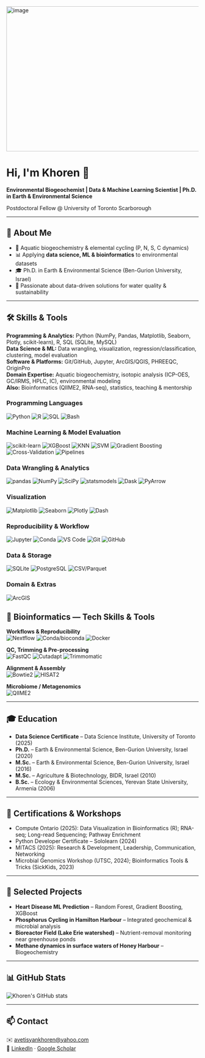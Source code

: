 <img width="1400" height="380" alt="image" src="https://github.com/user-attachments/assets/f588cc85-5234-4c68-9714-535e057e3b49" />


# Hi, I'm Khoren 👋

**Environmental Biogeochemist | Data & Machine Learning Scientist | Ph.D. in Earth & Environmental Science**  

Postdoctoral Fellow @ University of Toronto Scarborough  

---

## 🚀 About Me
- 🌊 Aquatic biogeochemistry & elemental cycling (P, N, S, C dynamics)  
- 📊 Applying **data science, ML & bioinformatics** to environmental datasets  
- 🎓 Ph.D. in Earth & Environmental Science (Ben-Gurion University, Israel)  
- 🌱 Passionate about data-driven solutions for water quality & sustainability  

---

## 🛠 Skills & Tools
**Programming & Analytics:** Python (NumPy, Pandas, Matplotlib, Seaborn, Plotly, scikit-learn), R, SQL (SQLite, MySQL)  
**Data Science & ML:** Data wrangling, visualization, regression/classification, clustering, model evaluation  
**Software & Platforms:** Git/GitHub, Jupyter, ArcGIS/QGIS, PHREEQC, OriginPro  
**Domain Expertise:** Aquatic biogeochemistry, isotopic analysis (ICP-OES, GC/IRMS, HPLC, IC), environmental modeling  
**Also:** Bioinformatics (QIIME2, RNA-seq), statistics, teaching & mentorship  


### Programming Languages
![Python](https://img.shields.io/badge/Python-3776AB?logo=python&logoColor=white)
![R](https://img.shields.io/badge/R-276DC3?logo=r&logoColor=white)
![SQL](https://img.shields.io/badge/SQL-4479A1?logo=postgresql&logoColor=white)
![Bash](https://img.shields.io/badge/Bash-121011?logo=gnubash&logoColor=white)

### Machine Learning & Model Evaluation
![scikit-learn](https://img.shields.io/badge/scikit--learn-F7931E?logo=scikitlearn&logoColor=white)
![XGBoost](https://img.shields.io/badge/XGBoost-EB5F0C?logo=xgboost&logoColor=white)
![KNN](https://img.shields.io/badge/KNN-555555)
![SVM](https://img.shields.io/badge/SVM-555555)
![Gradient Boosting](https://img.shields.io/badge/Gradient%20Boosting-555555)
![Cross-Validation](https://img.shields.io/badge/Cross--Validation-555555)
![Pipelines](https://img.shields.io/badge/ML%20Pipelines-555555)

### Data Wrangling & Analytics
![pandas](https://img.shields.io/badge/pandas-150458?logo=pandas&logoColor=white)
![NumPy](https://img.shields.io/badge/NumPy-013243?logo=numpy&logoColor=white)
![SciPy](https://img.shields.io/badge/SciPy-8CAAE6?logo=scipy&logoColor=white)
![statsmodels](https://img.shields.io/badge/statsmodels-555555)
![Dask](https://img.shields.io/badge/Dask-FDB515?logo=dask&logoColor=black)
![PyArrow](https://img.shields.io/badge/PyArrow-017ACC)

### Visualization
![Matplotlib](https://img.shields.io/badge/Matplotlib-11557C?logo=plotly&logoColor=white)
![Seaborn](https://img.shields.io/badge/Seaborn-4C9A2A)
![Plotly](https://img.shields.io/badge/Plotly-3F4F75?logo=plotly&logoColor=white)
![Dash](https://img.shields.io/badge/Plotly%20Dash-3F4F75?logo=plotly&logoColor=white)

### Reproducibility & Workflow
![Jupyter](https://img.shields.io/badge/Jupyter-F37626?logo=jupyter&logoColor=white)
![Conda](https://img.shields.io/badge/Conda-44A833?logo=anaconda&logoColor=white)
![VS Code](https://img.shields.io/badge/VS%20Code-007ACC?logo=visualstudiocode&logoColor=white)
![Git](https://img.shields.io/badge/Git-F05032?logo=git&logoColor=white)
![GitHub](https://img.shields.io/badge/GitHub-181717?logo=github&logoColor=white)

### Data & Storage
![SQLite](https://img.shields.io/badge/SQLite-003B57?logo=sqlite&logoColor=white)
![PostgreSQL](https://img.shields.io/badge/PostgreSQL-4169E1?logo=postgresql&logoColor=white)
![CSV/Parquet](https://img.shields.io/badge/CSV%20%2F%20Parquet-555555)

### Domain & Extras
![ArcGIS](https://img.shields.io/badge/ArcGIS-2E8B57)

## 🧬 Bioinformatics — Tech Skills & Tools

**Workflows & Reproducibility**  
![Nextflow](https://img.shields.io/badge/Nextflow-23B5AF?logo=nextflow&logoColor=white)
![Conda/bioconda](https://img.shields.io/badge/bioconda-44A833?logo=anaconda&logoColor=white)
![Docker](https://img.shields.io/badge/Docker-2496ED?logo=docker&logoColor=white)

**QC, Trimming & Pre-processing**  
![FastQC](https://img.shields.io/badge/FastQC-555)
![Cutadapt](https://img.shields.io/badge/Cutadapt-555)
![Trimmomatic](https://img.shields.io/badge/Trimmomatic-555)

**Alignment & Assembly**  
![Bowtie2](https://img.shields.io/badge/Bowtie2-555)
![HISAT2](https://img.shields.io/badge/HISAT2-555)

**Microbiome / Metagenomics**  
![QIIME2](https://img.shields.io/badge/QIIME2-555)

---

## 🎓 Education
- **Data Science Certificate** – Data Science Institute, University of Toronto (2025)  
- **Ph.D.** – Earth & Environmental Science, Ben-Gurion University, Israel (2020)  
- **M.Sc.** – Earth & Environmental Science, Ben-Gurion University, Israel (2016)  
- **M.Sc.** – Agriculture & Biotechnology, BIDR, Israel (2010)  
- **B.Sc.** – Ecology & Environmental Sciences, Yerevan State University, Armenia (2006)  

---

## 📜 Certifications & Workshops
- Compute Ontario (2025): Data Visualization in Bioinformatics (R); RNA-seq; Long-read Sequencing; Pathway Enrichment  
- Python Developer Certificate – Sololearn (2024)  
- MITACS (2025): Research & Development, Leadership, Communication, Networking  
- Microbial Genomics Workshop (UTSC, 2024); Bioinformatics Tools & Tricks (SickKids, 2023)  

---

## 📂 Selected Projects
- **Heart Disease ML Prediction** – Random Forest, Gradient Boosting, XGBoost  
- **Phosphorus Cycling in Hamilton Harbour** – Integrated geochemical & microbial analysis  
- **Bioreactor Field (Lake Erie watershed)** – Nutrient-removal monitoring near greenhouse ponds  
- **Methane dynamics in surface waters of Honey Harbour** – Biogeochemistry 

---

## 📊 GitHub Stats
![Khoren's GitHub stats](https://github-readme-stats.vercel.app/api?username=PSulf&show_icons=true)

---

## 📫 Contact
✉️ [avetisyankhoren@yahoo.com](mailto:avetisyankhoren@yahoo.com)  
🔗 [LinkedIn](https://www.linkedin.com/in/khoren-avetisyan-71322224a/) · [Google Scholar](https://scholar.google.ca/citations?user=ZyE1PK8AAAAJ&hl=en)  
